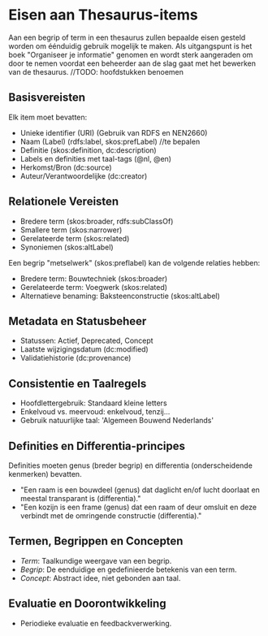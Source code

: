 # Eisen aan Thesaurus-items
Aan een begrip of term in een thesaurus zullen bepaalde eisen gesteld worden om éénduidig gebruik mogelijk te maken.
Als uitgangspunt is het boek "Organiseer je informatie" genomen en wordt sterk aangeraden om door te nemen voordat een beheerder aan de slag gaat met het bewerken van de thesaurus.
//TODO: hoofdstukken benoemen

## Basisvereisten
Elk item moet bevatten:
- Unieke identifier (URI) (Gebruik van RDFS en NEN2660)
- Naam (Label) (rdfs:label, skos:prefLabel) //te bepalen
- Definitie (skos:definition, dc:description)
- Labels en definities met taal-tags (@nl, @en)
- Herkomst/Bron (dc:source)
- Auteur/Verantwoordelijke (dc:creator)

## Relationele Vereisten
- Bredere term (skos:broader, rdfs:subClassOf)
- Smallere term (skos:narrower)
- Gerelateerde term (skos:related)
- Synoniemen (skos:altLabel)
<aside class="note" title="Voorbeeld">
<p>
Een begrip "metselwerk" (skos:preflabel) kan de volgende relaties hebben:</p>
<ul>
<li> Bredere term: Bouwtechniek (skos:broader)</li>
<li> Gerelateerde term: Voegwerk (skos:related)</li>
<li> Alternatieve benaming: Baksteenconstructie (skos:altLabel)</li>
</ul>
</aside>


## Metadata en Statusbeheer
- Statussen: Actief, Deprecated, Concept
- Laatste wijzigingsdatum (dc:modified)
- Validatiehistorie (dc:provenance)
## Consistentie en Taalregels
- Hoofdlettergebruik: Standaard kleine letters
- Enkelvoud vs. meervoud: enkelvoud, tenzij...
- Gebruik natuurlijke taal: 'Algemeen Bouwend Nederlands'
## Definities en Differentia-principes
Definities moeten genus (breder begrip) en differentia (onderscheidende kenmerken) bevatten.
<aside class="note" title="Goede definities:">
<ul>
<li> "Een raam is een bouwdeel (genus) dat daglicht en/of lucht doorlaat en meestal transparant is (differentia)." </li>
<li> "Een kozijn is een frame (genus) dat een raam of deur omsluit en deze verbindt met de omringende constructie (differentia)." </li>
</ul>
</aside>

## Termen, Begrippen en Concepten

- <dfn>Term</dfn>: Taalkundige weergave van een begrip.
- <dfn>Begrip</dfn>: De eenduidige en gedefinieerde betekenis van een term.
- <dfn>Concept</dfn>: Abstract idee, niet gebonden aan taal.

## Evaluatie en Doorontwikkeling
- Periodieke evaluatie en feedbackverwerking.


